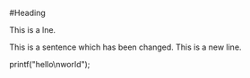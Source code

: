 #Heading

This is a lne.

This is a sentence which has been changed.
This is a new line.

printf("hello\nworld");

